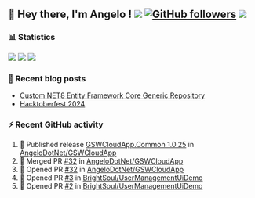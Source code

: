 ## 👋 Hey there, I'm Angelo ! ![](https://img.shields.io/badge/Intel-Core_i5_12th-0071C5?style=for-the-badge&logo=intel&logoColor=white) [![GitHub followers](https://img.shields.io/github/followers/angelodotnet?label=GitHub%20Followers&style=for-the-badge)](https://github.com/angelodotnet) <a href="https://www.buymeacoffee.com/angelodotnet" target="_blank"><img src="https://img.shields.io/badge/Buy%20Me%20A%20Coffee-FFDD00.svg?style=for-the-badge&logo=Buy-Me-A-Coffee&logoColor=black"></a>
<!--
### HacktoberFest 2024
[![An image of @angeloit87's Holopin badges, which is a link to view their full Holopin profile](https://holopin.me/angeloit87)](https://holopin.io/@angeloit87)

### 📱 Contact me
<a href="https://dev.to/angelodotnet"><img src="https://img.shields.io/badge/dev.to-0A0A0A.svg?style=for-the-badge&logo=devdotto&logoColor=white"></a>
-->
### 📊 Statistics
![](http://github-profile-summary-cards.vercel.app/api/cards/profile-details?username=angelodotnet&theme=darcula)
![](http://github-profile-summary-cards.vercel.app/api/cards/stats?username=angelodotnet&theme=darcula)
![](http://github-profile-summary-cards.vercel.app/api/cards/repos-per-language?username=angelodotnet&theme=darcula)

### 📝 Recent blog posts
<!-- BLOG-POST-LIST:START -->
- [Custom NET8 Entity Framework Core Generic Repository](https://dev.to/angelodotnet/custom-net8-entity-framework-core-generic-repository-35mn)
- [Hacktoberfest 2024](https://dev.to/angelodotnet/hacktoberfest-2024-2845)
<!-- BLOG-POST-LIST:END -->

### ⚡ Recent GitHub activity
<!--START_SECTION:activity-->
1. 🚀 Published release [GSWCloudApp.Common 1.0.25](https://github.com/AngeloDotNet/GSWCloudApp/releases/tag/Common_v1.0.25) in [AngeloDotNet/GSWCloudApp](https://github.com/AngeloDotNet/GSWCloudApp)
2. 🎉 Merged PR [#32](https://github.com/AngeloDotNet/GSWCloudApp/pull/32) in [AngeloDotNet/GSWCloudApp](https://github.com/AngeloDotNet/GSWCloudApp)
3. 💪 Opened PR [#32](https://github.com/AngeloDotNet/GSWCloudApp/pull/32) in [AngeloDotNet/GSWCloudApp](https://github.com/AngeloDotNet/GSWCloudApp)
4. 💪 Opened PR [#3](https://github.com/BrightSoul/UserManagementUiDemo/pull/3) in [BrightSoul/UserManagementUiDemo](https://github.com/BrightSoul/UserManagementUiDemo)
5. 💪 Opened PR [#2](https://github.com/BrightSoul/UserManagementUiDemo/pull/2) in [BrightSoul/UserManagementUiDemo](https://github.com/BrightSoul/UserManagementUiDemo)
<!--END_SECTION:activity-->
